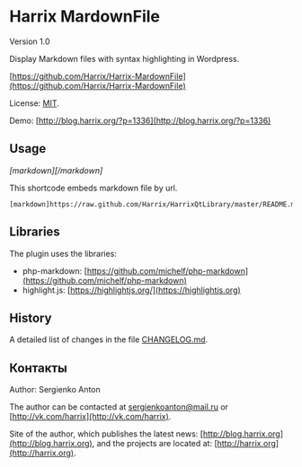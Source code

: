 Harrix MardownFile
==================

Version 1.0

Display Markdown files with syntax highlighting in Wordpress.

[https://github.com/Harrix/Harrix-MardownFile](https://github.com/Harrix/Harrix-MardownFile)

License: [MIT](https://raw.github.com/Harrix/Harrix-MardownFile/README.md).

Demo: [http://blog.harrix.org/?p=1336](http://blog.harrix.org/?p=1336)

Usage
-----

*[markdown][/markdown]*

This shortcode embeds markdown file by url. 

```
[markdown]https://raw.github.com/Harrix/HarrixQtLibrary/master/README.md[/markdown]
```

Libraries
---------

The plugin uses the libraries:
 - php-markdown: [https://github.com/michelf/php-markdown](https://github.com/michelf/php-markdown)
 - highlight.js: [https://highlightjs.org/](https://highlightjs.org)

History
-------

A detailed list of changes in the file [CHANGELOG.md](https://raw.github.com/Harrix/Harrix-MardownFile/CHANGELOG.md).

Контакты
--------

Author: Sergienko Anton

The author can be contacted at [sergienkoanton@mail.ru](mailto:sergienkoanton@mail.ru) or  [http://vk.com/harrix](http://vk.com/harrix).

Site of the author, which publishes the latest news: [http://blog.harrix.org](http://blog.harrix.org), and the projects are located at: [http://harrix.org](http://harrix.org).